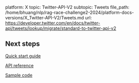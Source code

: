 platform: X
topic: Twitter-API-V2
subtopic: Tweets
file_path: /home/bhuang/nlp/rag-race-challenge2-2024/platform-docs-versions/X_Twitter-API-V2/Tweets.md
url: https://developer.twitter.com/en/docs/twitter-api/tweets/lookup/migrate/standard-to-twitter-api-v2

## Next steps

[Quick start guide](https://developer.twitter.com/en/docs-vnext/twitter-api/tweets/lookup/quick-start "Quick start guide")

[API reference](https://developer.twitter.com/en/docs-vnext/twitter-api/tweets/lookup/api-reference/get-tweets "API reference")

[Sample code](https://github.com/twitterdev/Twitter-API-v2-sample-code "Sample code")